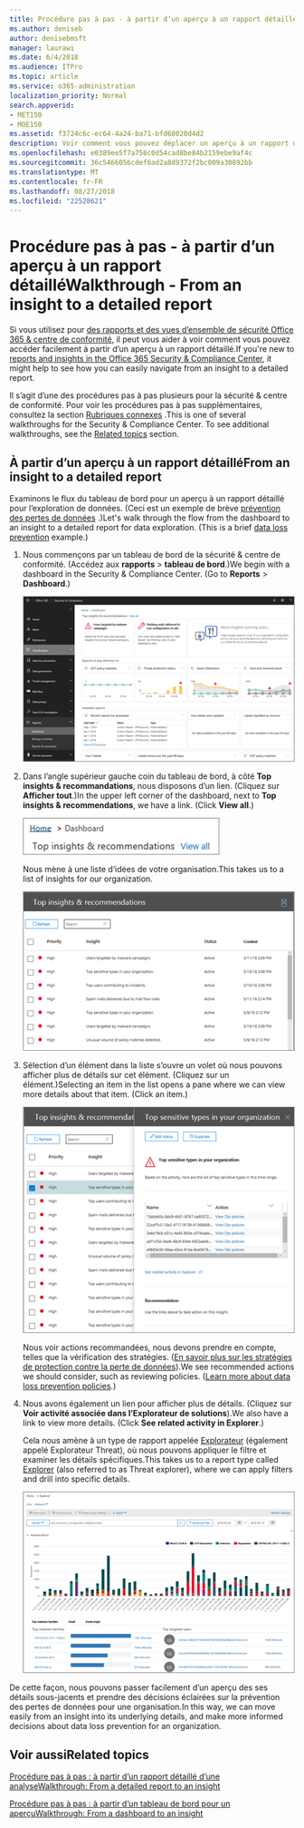 ```yaml
---
title: Procédure pas à pas - à partir d’un aperçu à un rapport détaillé
ms.author: deniseb
author: denisebmsft
manager: laurawi
ms.date: 6/4/2018
ms.audience: ITPro
ms.topic: article
ms.service: o365-administration
localization_priority: Normal
search.appverid:
- MET150
- MOE150
ms.assetid: f3724c6c-ec64-4a24-ba71-bfd68020d4d2
description: Voir comment vous pouvez déplacer un aperçu à un rapport détaillé de la sécurité &amp; centre de conformité via un exemple de prévention de perte de données.
ms.openlocfilehash: e0389ee5f7a756c0d54cad8be84b2159ebe9af4c
ms.sourcegitcommit: 36c5466056cdef6ad2a8d9372f2bc009a30892bb
ms.translationtype: MT
ms.contentlocale: fr-FR
ms.lasthandoff: 08/27/2018
ms.locfileid: "22528621"
---
```

# <a name="walkthrough---from-an-insight-to-a-detailed-report"></a><span data-ttu-id="5e388-103">Procédure pas à pas - à partir d’un aperçu à un rapport détaillé</span><span class="sxs-lookup"><span data-stu-id="5e388-103">Walkthrough - From an insight to a detailed report</span></span>

<span data-ttu-id="5e388-104">Si vous utilisez pour [des rapports et des vues d’ensemble de sécurité Office 365 &amp; centre de conformité](reports-and-insights-in-security-and-compliance.md), il peut vous aider à voir comment vous pouvez accéder facilement à partir d’un aperçu à un rapport détaillé.</span><span class="sxs-lookup"><span data-stu-id="5e388-104">If you're new to [reports and insights in the Office 365 Security &amp; Compliance Center](reports-and-insights-in-security-and-compliance.md), it might help to see how you can easily navigate from an insight to a detailed report.</span></span> 
  
<span data-ttu-id="5e388-p101">Il s’agit d’une des procédures pas à pas plusieurs pour la sécurité &amp; centre de conformité. Pour voir les procédures pas à pas supplémentaires, consultez la section [Rubriques connexes](#related-topics) .</span><span class="sxs-lookup"><span data-stu-id="5e388-p101">This is one of several walkthroughs for the Security &amp; Compliance Center. To see additional walkthroughs, see the [Related topics](#related-topics) section.</span></span> 
  
## <a name="from-an-insight-to-a-detailed-report"></a><span data-ttu-id="5e388-107">À partir d’un aperçu à un rapport détaillé</span><span class="sxs-lookup"><span data-stu-id="5e388-107">From an insight to a detailed report</span></span>

<span data-ttu-id="5e388-p102">Examinons le flux du tableau de bord pour un aperçu à un rapport détaillé pour l’exploration de données. (Ceci est un exemple de brève [prévention des pertes de données](data-loss-prevention-policies.md) .)</span><span class="sxs-lookup"><span data-stu-id="5e388-p102">Let's walk through the flow from the dashboard to an insight to a detailed report for data exploration. (This is a brief [data loss prevention](data-loss-prevention-policies.md) example.)</span></span> 
  
1. <span data-ttu-id="5e388-p103">Nous commençons par un tableau de bord de la sécurité &amp; centre de conformité. (Accédez aux **rapports** \> **tableau de bord**.)</span><span class="sxs-lookup"><span data-stu-id="5e388-p103">We begin with a dashboard in the Security &amp; Compliance Center. (Go to **Reports** \> **Dashboard**.)</span></span>
    
    ![Dans la sécurité &amp; centre de conformité, cliquez sur rapports \> tableau de bord](media/2a668c3d-3fa3-4e37-8149-46989b33ae8c.png)
  
2. <span data-ttu-id="5e388-p104">Dans l’angle supérieur gauche coin du tableau de bord, à côté **Top insights &amp; recommandations**, nous disposons d’un lien. (Cliquez sur **Afficher tout**.)</span><span class="sxs-lookup"><span data-stu-id="5e388-p104">In the upper left corner of the dashboard, next to **Top insights &amp; recommendations**, we have a link. (Click **View all**.)</span></span>
    
    ![Dans la sécurité &amp; centre de conformité, cliquez sur rapports \> tableau de bord pour voir vos idées principales](media/9bb64e11-494f-40a4-ab3d-8d3c7789f300.png)
  
    <span data-ttu-id="5e388-116">Nous mène à une liste d’idées de votre organisation.</span><span class="sxs-lookup"><span data-stu-id="5e388-116">This takes us to a list of insights for our organization.</span></span>
    
    ![Dans la sécurité &amp; centre de conformité, vous pouvez afficher tous les détails dans une liste](media/1289af77-bf5a-444a-97a1-03d8a83f75a9.png)
  
3. <span data-ttu-id="5e388-p105">Sélection d’un élément dans la liste s’ouvre un volet où nous pouvons afficher plus de détails sur cet élément. (Cliquez sur un élément.)</span><span class="sxs-lookup"><span data-stu-id="5e388-p105">Selecting an item in the list opens a pane where we can view more details about that item. (Click an item.)</span></span>
    
    ![Plus d’informations pour un aperçu sélectionné](media/dcbb389f-23b0-4031-b789-4a49068af85a.png)
  
    <span data-ttu-id="5e388-p106">Nous voir actions recommandées, nous devons prendre en compte, telles que la vérification des stratégies. ([En savoir plus sur les stratégies de protection contre la perte de données](data-loss-prevention-policies.md)).</span><span class="sxs-lookup"><span data-stu-id="5e388-p106">We see recommended actions we should consider, such as reviewing policies. ([Learn more about data loss prevention policies](data-loss-prevention-policies.md).)</span></span>
    
4. <span data-ttu-id="5e388-p107">Nous avons également un lien pour afficher plus de détails. (Cliquez sur **Voir activité associée dans l’Explorateur de solutions**).</span><span class="sxs-lookup"><span data-stu-id="5e388-p107">We also have a link to view more details. (Click **See related activity in Explorer**.)</span></span> 
    
    <span data-ttu-id="5e388-125">Cela nous amène à un type de rapport appelée [Explorateur](use-explorer-in-security-and-compliance.md) (également appelé Explorateur Threat), où nous pouvons appliquer le filtre et examiner les détails spécifiques.</span><span class="sxs-lookup"><span data-stu-id="5e388-125">This takes us to a report type called [Explorer](use-explorer-in-security-and-compliance.md) (also referred to as Threat explorer), where we can apply filters and drill into specific details.</span></span> 
    
    ![Mode Explorateur avec plus de détails sur une vision sélectionnée](media/3ad15b15-7158-44b7-beda-013351bd868e.png)
  
<span data-ttu-id="5e388-127">De cette façon, nous pouvons passer facilement d’un aperçu des ses détails sous-jacents et prendre des décisions éclairées sur la prévention des pertes de données pour une organisation.</span><span class="sxs-lookup"><span data-stu-id="5e388-127">In this way, we can move easily from an insight into its underlying details, and make more informed decisions about data loss prevention for an organization.</span></span>
  
## <a name="related-topics"></a><span data-ttu-id="5e388-128">Voir aussi</span><span class="sxs-lookup"><span data-stu-id="5e388-128">Related topics</span></span>

[<span data-ttu-id="5e388-129">Procédure pas à pas : à partir d’un rapport détaillé d’une analyse</span><span class="sxs-lookup"><span data-stu-id="5e388-129">Walkthrough: From a detailed report to an insight</span></span>](from-a-detailed-report-to-an-insight.md)
  
[<span data-ttu-id="5e388-130">Procédure pas à pas : à partir d’un tableau de bord pour un aperçu</span><span class="sxs-lookup"><span data-stu-id="5e388-130">Walkthrough: From a dashboard to an insight</span></span>](from-a-dashboard-to-an-insight.md)
  

